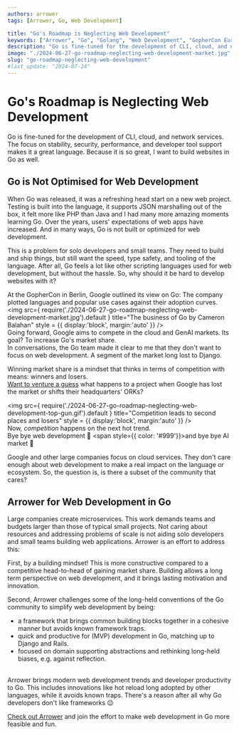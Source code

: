 ```yaml
---
authors: arrower
tags: [Arrower, Go, Web Development]

title: "Go's Roadmap is Neglecting Web Development"
keywords: ["Arrower", "Go", "Golang", "Web Development", "GopherCon Europe", "Roadmap", "Framework"]
description: "Go is fine-tuned for the development of CLI, cloud, and network services. The focus on stability, security, performance, and developer tool support makes it a great language. Because it is so great, I want to build websites in Go as well."
image: "./2024-06-27-go-roadmap-neglecting-web-development-market.jpg"
slug: "go-roadmap-neglecting-web-development"
#last_update: "2024-07-24"
---
```



# Go's Roadmap is Neglecting Web Development

Go is fine-tuned for the development of CLI, cloud, and network services.
The focus on stability, security, performance, and developer tool
support makes it a great language.
Because it is so great, I want to build websites in Go as well.


<!-- truncate -->


## Go is Not Optimised for Web Development
When Go was released, it was a refreshing head start on a new web project. 
Testing is built into the language, it supports JSON marshalling out of the box, 
it felt more like PHP than Java and I had many more amazing moments learning Go. 
Over the years, users' expectations of web apps have increased. 
And in many ways, Go is not built or optimized for web development.

This is a problem for solo developers and small teams. 
They need to build and ship things, but still want the speed, type safety, 
and tooling of the language. 
After all, Go feels a lot like other scripting languages used for 
web development, but without the hassle. 
So, why should it be hard to develop websites with it?

At the GopherCon in Berlin, Google outlined its view on Go:
The company plotted languages and popular use cases against their 
adoption curves. 
<img src={ require('./2024-06-27-go-roadmap-neglecting-web-development-market.jpg').default } 
     title="The business of Go by Cameron Balahan" 
     style = {{ display:'block', margin:'auto' }} />
\
Going forward, Google aims to compete in the cloud and GenAI markets.
Its goal? To increase Go's market share.\
In conversations, the Go team made it clear to me 
that they don't want to focus on web development.
A segment of the market long lost to Django.

Winning market share is a mindset that thinks in terms of competition
with means: winners and losers. \
<a href="https://killedbygoogle.com/" title="Google Graveyard">Want to venture a guess</a>
what happens to a project when Google has lost the market 
or shifts their headquarters' ORKs?

<img src={ require('./2024-06-27-go-roadmap-neglecting-web-development-top-gun.gif').default } 
     title="Competition leads to second places and losers" 
     style = {{ display:'block', margin:'auto' }} />
\
Now, _competition_ happens on the next hot trend.\
Bye bye web development 👋 
<span style={{ color: '#999'}}>and bye bye AI market 👋</span>

Google and other large companies focus on cloud services.
They don't care enough about web development to make 
a real impact on the language or ecosystem.
So, the question is, is there a subset of the community that cares?

## Arrower for Web Development in Go
Large companies create microservices.
This work demands teams and budgets larger 
than those of typical small projects.
Not caring about resources and addressing problems of scale is not aiding 
solo developers and small teams building web applications. 
Arrower is an effort to address this:

First, by a building mindset!
This is more constructive compared to a competitive head-to-head 
of gaining market share. 
Building allows a long term perspective on web development,
and it brings lasting motivation and innovation.

Second, Arrower challenges some of the long-held conventions 
of the Go community to simplify web development by being:
* a framework that brings common building blocks together in a 
  cohesive manner but avoids known framework traps.
* quick and productive for (MVP) development in Go, 
  matching up to Django and Rails.
* focused on domain supporting abstractions and rethinking long-held biases, 
  e.g. against reflection.

\
Arrower brings modern web development trends and developer productivity to Go. 
This includes innovations like hot reload long adopted by other languages, 
while it avoids known traps. 
There's a reason after all why Go developers don't like frameworks 😉

<a href="https://github.com/go-arrower/arrower" title="Arrower on GitHub">Check out Arrower</a>
and join the effort to make web development in Go more feasible and fun.

